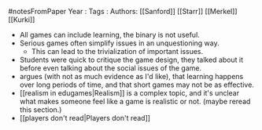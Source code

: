 #notesFromPaper
Year   :
Tags   :
Authors: [[Sanford]] [[Starr]] [[Merkel]] [[Kurki]]

 - All games can include learning, the binary is not useful.
 - Serious games often simplify issues in an unquestioning way.
   - This can lead to the trivialization of important issues.
 - Students were quick to critique the game design, they talked about it before even talking about the social issues of the game.
 - argues (with not as much evidence as I'd like), that learning happens over long periods of time, and that short games may not be as effective.
 - [[realism in edugames|Realism]] is a complex topic, and it's unclear what makes someone feel like a game is realistic or not. (maybe reread this section.)
 - [[players don't read|Players don't read]]
